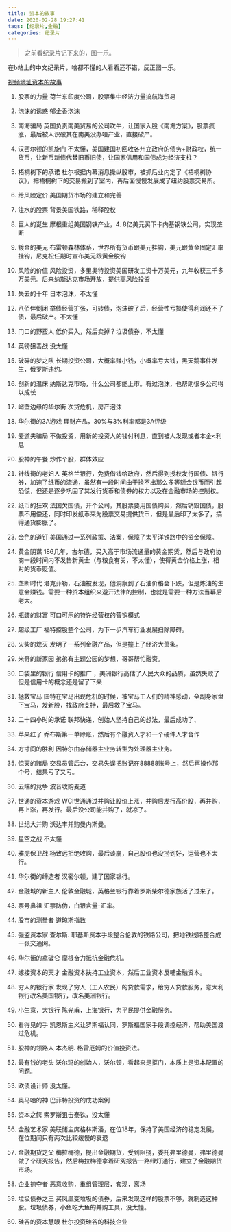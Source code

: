 ```yaml
---
title: 资本的故事
date: 2020-02-28 19:27:41
tags: [纪录片,金融]
categories: 纪录片
---
```

<blockquote class="blockquote-center">之前看纪录片记下来的，图一乐。</blockquote>
<!-- more-->

在b站上的中文纪录片，啥都不懂的人看看还不错，反正图一乐。

[视频地址资本的故事](https://www.bilibili.com/video/av19258366?from=search&seid=11008308852088457616)

1. 股票的力量
荷兰东印度公司，股票集中经济力量搞航海贸易

2. 泡沫的诱惑
郁金香泡沫

3. 南海骗局
英国负责南美贸易的公司吹牛，让国家入股《南海方案》，股票疯涨，最后被人识破其在南美没办啥产业，直接破产。

4. 汉密尔顿的凯旋门
不太懂，美国建国初回收各州立政府的债务+财政权，统一货币，让新币新债代替旧币旧债，让国家信用和国债成为经济支柱？

5. 梧桐树下的承诺
杜尔根据内幕消息操纵股市，被抓后业内定了《梧桐树协议》，把梧桐树下的交易搬到了室内，再后面慢慢发展成了纽约股票交易所。

6. 给风险定价
美国期货市场的建立和完善

7. 注水的股票
背景美国铁路，稀释股权

8. 巨人的诞生
摩根重组美国钢铁产业，4. 8亿美元买下卡内基钢铁公司，实现垄断

9. 镀金的美元
布雷顿森林体系，世界所有货币跟美元挂钩，美元跟黄金固定汇率挂钩，尼克松任期时宣布美元跟黄金脱钩

10. 风险的价值
风险投资，多里奥特投资美国研发工资十万美元，九年收获三千多万美元。后来纳斯达克市场开放，提供高风险投资

11. 失去的十年
日本泡沫，不太懂

12. 八佰伴倒闭
 举债经营扩张，可转债，泡沫破了后，经营性亏损使得利润还不了债，最后破产。不太懂

13. 门口的野蛮人
 低价买入，然后卖掉？垃圾债券，不太懂

14. 英镑狙击战
 没太懂

15. 破碎的梦之队
长期投资公司，大概率赚小钱，小概率亏大钱，黑天鹅事件发生，俄罗斯违约。

16. 创新的温床
  纳斯达克市场，什么公司都能上市。有过泡沫，也帮助很多公司得以成长

17. 峭壁边缘的华尔街
次贷危机，房产泡沫

18. 华尔街的3A游戏
理财产品，30%与3%利率都是3A评级

19. 麦道夫骗局
不做投资，用新的投资人的钱付利息，直到被人发现或者本金<利息

20. 股神的午餐
炒作个股，群体效应

21. 针线街的老妇人
英格兰银行，免费借钱给政府，然后得到授权发行国债、银行券，加速了纸币的流通，虽然有一段时间由于换不出那么多等额金银币而引起恐慌，但还是逐步巩固了其发行货币和债券的权力以及在金融市场的控制权。

22. 纸币的狂欢
法国欠国债，开个公司，其股票要用国债购买，然后销毁国债，股票不用偿还，同时印发纸币来为股票交易提供货币，但是最后印了太多了，搞得通货膨胀了。

23. 金色的道钉
 美国通过一系列政策、法案，保障了太平洋铁路中的资金保障。

24. 黄金阴谋
186几年，古尔德，买入高于市场流通量的黄金期货，然后与政府协商一段时间内不发售新黄金（与粮食有关，不太懂），使得黄金价格上涨，相对的货币贬值。

25. 垄断时代
洛克菲勒，石油被发现，他洞察到了石油价格会下跌，但是炼油的生意会赚钱。需要一种资本组织来避开法律的控制，也就是需要一种方法当幕后老大。

26. 瓶装的财富
可口可乐的特许经营权的营销模式

27. 超级工厂
福特控股整个公司，为下一步汽车行业发展扫除障碍。

28. 火柴的熄灭
发明了一系列金融产品，但是撞上了经济大萧条。

29. 米奇的新家园
弟弟有主题公园的梦想，哥哥帮忙融资。

30. 口袋里的银行
信用卡的推广 ，美洲银行高估了人民大众的品质，虽然失败了但是信用卡的概念还是留了下来

31. 拯救宝马
匡特在宝马出现危机的时候，被宝马工人们的精神感动，全副身家盘下宝马，发新股，找政府支持，最后救了宝马。

32. 二十四小时的承诺
联邦快递，创始人坚持自己的想法，最后成功了、

33. 苹果红了
乔布斯第一单赊账，然后有个融资人才和一个硬件人才合作

34. 方寸间的胜利
 因特尔由存储器主业务转型为处理器主业务。

35. 惊天的赌局
交易员管后台，交易失误把账记在88888账号上，然后再操作那个号，结果亏了又亏。

36. 云端的竞争
 波音收购麦道

37. 世通的资本游戏
 WCI世通通过并购让股价上涨，并购后发行高价股，再并购，再上涨，再发行。最后没公司能并购了，就凉了。

38. 世纪大并购
 沃达丰并购曼内斯曼。

39. 星空之战
不太懂

40. 雅虎保卫战
杨致远拒绝收购，最后谈崩，自己股价也没捞到好，运营也不太行。

41. 华尔街的缔造者
汉密尔顿，建了国家银行。

42. 金融城的新主人
伦敦金融城，英格兰银行靠着罗斯柴尔德家族活了过来了。

43. 票号鼻祖
汇票防伪，白银含量-汇率。

44. 股市的测量者
道琼斯指数

45. 强盗资本家
查尔斯. 耶基斯资本手段整合伦敦的铁路公司，把地铁线路整合成一张交通网。

46. 华尔街的拿破仑
摩根奋力抵抗金融危机。

47. 嫁接资本的天才
金融资本扶持工业资本，然后工业资本反哺金融资本。

48. 穷人的银行家
发现了穷人（工人农民）的贷款需求，给穷人贷款服务，意大利银行改名美国银行，改名美洲银行。

49. 小生意，大银行
 陈光甫，上海银行，为平民提供金融服务。

50. 看得见的手
凯恩斯主义让罗斯福认同，罗斯福国家手段调控经济，帮助美国渡过危机。

51. 股神的领路人
本杰明. 格雷厄姆的价值投资法。

52. 最有钱的老头
沃尔玛的创始人，沃尔顿，看起来是抠门，本质上是资本配置的问题。

53. 欧债设计师
没太懂。

54. 奥马哈的神
巴菲特投资的成功案例

55. 资本之鳄
索罗斯狙击泰铢，没太懂

56. 金融艺术家
 美联储主席格林斯潘，在位18年，保持了美国经济的稳定发展，在位期间只有两次比较缓慢的衰退

57. 金融期货之父
梅拉梅德，提出金融期货，受到阻挠，委托弗里德曼，弗里德曼做了个研究报告，然后梅拉梅德拿着研究报告一路绿灯通行，建立了金融期货市场。

58. 企业掠夺者
恶意收购，重组管理层，套现，离场

59. 垃圾债券之王
买凤凰变垃圾的债券，后来发现这样的股票不够，就制造这种股。垃圾债券，小鱼吃大鱼的并购工具，没太懂。

60. 硅谷的资本慧眼
杜尔投资硅谷的科技企业

